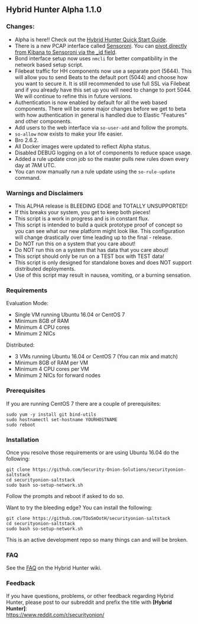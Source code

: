 ## Hybrid Hunter Alpha 1.1.0

### Changes:

- Alpha is here!! Check out the [Hybrid Hunter Quick Start Guide](https://github.com/Security-Onion-Solutions/securityonion-saltstack/wiki/Hybrid-Hunter-Quick-Start-Guide).
- There is a new PCAP interface called [Sensoroni](https://github.com/sensoroni/sensoroni). You can [pivot directly from Kibana to Sensoroni via the _id field](https://github.com/Security-Onion-Solutions/securityonion-saltstack/wiki/Pulling-PCAP).
- Bond interface setup now uses `nmcli` for better compatibility in the network based setup script.
- Filebeat traffic for HH components now use a separate port (5644). This will allow you to send Beats to the default port (5044) and choose how you want to secure it. It is still recommended to use full SSL via Filebeat and if you already have this set up you will need to change to port 5044. We will continue to refine this in future versions.
- Authentication is now enabled by default for all the web based components. There will be some major changes before we get to beta with how authentication in general is handled due to Elastic "Features" and other components.
- Add users to the web interface via `so-user-add` and follow the prompts.
- `so-allow` now exists to make your life easier.
- Bro 2.6.2.
- All Docker images were updated to reflect Alpha status.
- Disabled DEBUG logging on a lot of components to reduce space usage.
- Added a rule update cron job so the master pulls new rules down every day at 7AM UTC.
- You can now manually run a rule update using the `so-rule-update` command.

### Warnings and Disclaimers

- This ALPHA release is BLEEDING EDGE and TOTALLY UNSUPPORTED!  
- If this breaks your system, you get to keep both pieces!  
- This script is a work in progress and is in constant flux.  
- This script is intended to build a quick prototype proof of concept so you can see what our new platform might look like.  This configuration will change drastically over time leading up to the final - release.  
- Do NOT run this on a system that you care about!  
- Do NOT run this on a system that has data that you care about!  
- This script should only be run on a TEST box with TEST data!  
- This script is only designed for standalone boxes and does NOT support distributed deployments.  
- Use of this script may result in nausea, vomiting, or a burning sensation.  

### Requirements

Evaluation Mode:

- Single VM running Ubuntu 16.04 or CentOS 7
- Minimum 8GB of RAM
- Minimum 4 CPU cores
- Minimum 2 NICs

Distributed:

- 3 VMs running Ubuntu 16.04 or CentOS 7 (You can mix and match)
- Minimum 8GB of RAM per VM
- Minimum 4 CPU cores per VM
- Minimum 2 NICs for forward nodes

### Prerequisites

If you are running CentOS 7 there are a couple of prerequisites:

```
sudo yum -y install git bind-utils
sudo hostnamectl set-hostname YOURHOSTNAME
sudo reboot
```

### Installation

Once you resolve those requirements or are using Ubuntu 16.04 do the following:

```
git clone https://github.com/Security-Onion-Solutions/securityonion-saltstack
cd securityonion-saltstack
sudo bash so-setup-network.sh
```
Follow the prompts and reboot if asked to do so.

Want to try the bleeding edge? You can install the following:
```
git clone https://github.com/TOoSmOotH/securityonion-saltstack
cd securityonion-saltstack
sudo bash so-setup-network.sh
```
This is an active development repo so many things can and will be broken.

### FAQ
See the [FAQ](https://github.com/Security-Onion-Solutions/securityonion-saltstack/wiki/FAQ) on the Hybrid Hunter wiki.

### Feedback
If you have questions, problems, or other feedback regarding Hybrid Hunter, please post to our subreddit and prefix the title with **[Hybrid Hunter]**:<br>
https://www.reddit.com/r/securityonion/
